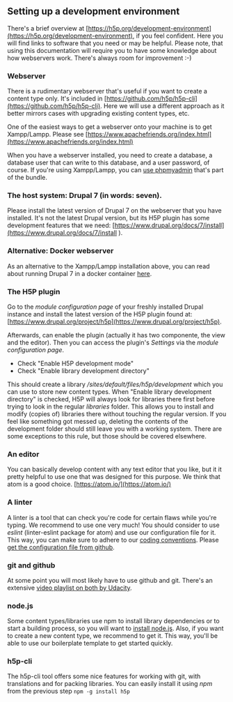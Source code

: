 ## Setting up a development environment

There's a brief overview at [https://h5p.org/development-environment](https://h5p.org/development-environment),
if you feel confident. Here you will find links to software that you need or may be helpful. Please note, that using this
documentation will require you to have some knowledge about how webservers work. There's always room for improvement :-)

### Webserver
There is a rudimentary webserver that's useful if you want to create a content type only. It's included in [https://github.com/h5p/h5p-cli](https://github.com/h5p/h5p-cli).
Here we will use a different approach as it better mirrors cases with upgrading existing content types, etc.

One of the easiest ways to get a webserver onto your machine is to get Xampp/Lampp.
Please see [https://www.apachefriends.org/index.html](https://www.apachefriends.org/index.html)

When you have a webserver installed, you need to create a database, a database user that can write to this database, and
a user password, of course. If you're using Xampp/Lampp, you can [use phpmyadmin](https://www.phpmyadmin.net/docs/) that's part of the bundle.

### The host system: Drupal 7 (in words: seven).
Please install the latest version of Drupal 7 on the webserver that you have installed. It's not the latest Drupal version, but its H5P plugin has some development features that we need: [https://www.drupal.org/docs/7/install](https://www.drupal.org/docs/7/install
).

### Alternative: Docker webserver
As an alternative to the Xampp/Lampp installation above, you can read about running Drupal 7 in a docker container [here](docker-webserver.md).

### The H5P plugin
Go to the _module configuration page_ of your freshly installed Drupal instance and install the latest version of the H5P plugin found at:
[https://www.drupal.org/project/h5p](https://www.drupal.org/project/h5p).

Afterwards, can enable the plugin (actually it has two componente, the view and the editor). Then you can access the plugin's _Settings_ via the _module configuration page_.
- Check "Enable H5P development mode"
- Check "Enable library development directory"

This should create a library _/sites/default/files/h5p/development_ which you can use to store new content types. When
"Enable library development directory" is checked, H5P will always look for libraries there first before trying to look
in the regular _libraries_ folder. This allows you to install and modify (copies of) libraries there without touching the
regular version. If you feel like something got messed up, deleting the contents of the development folder should still
leave you with a working system. There are some exceptions to this rule, but those should be covered elsewhere.

### An editor
You can basically develop content with any text editor that you like, but it it pretty helpful to use one that
was designed for this purpose. We think that atom is a good choice.
[https://atom.io/](https://atom.io/)

### A linter
A linter is a tool that can check you're code for certain flaws while you're typing. We recommend to use one very much!
You should consider to use _eslint_ (linter-eslint package for atom) and use our configuration file for it. This way, you can make sure to adhere to
our [coding conventions](https://h5p.org/documentation/for-developers/coding-guidelines). Please [get the configuration file from github](https://github.com/h5p/h5p-dev-tools).

### git and github
At some point you will most likely have to use github and git. There's an extensive [video playlist on both by Udacity](https://www.youtube.com/watch?v=Ytux4IOAR_s&list=PLAwxTw4SYaPk8_-6IGxJtD3i2QAu5_s_p).

### node.js
Some content types/libraries use npm to install library dependencies or to start a building process, so you will want to
[install node.js](http://nodejs.org/download/). Also, if you want to create a new content type, we recommend to get it. This way, you'll be able to use
our boilerplate template to get started quickly.

### h5p-cli
The h5p-cli tool offers some nice features for working with git, with translations and for packing libraries. You can easily
install it using _npm_ from the previous step ```npm -g install h5p```
